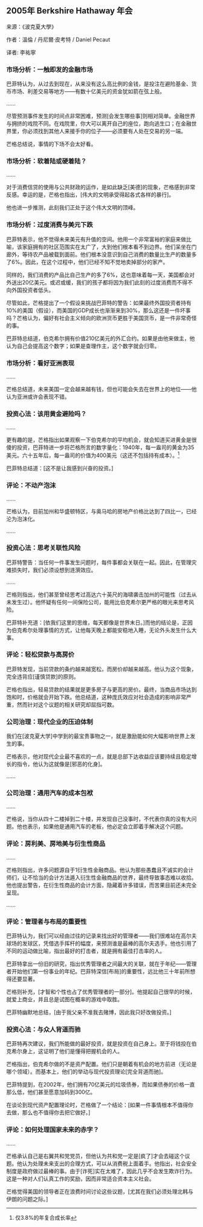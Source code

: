 
## 2005年 Berkshire Hathaway 年会

来源：《波克夏大學》

作者：溫倫 / 丹尼爾·皮考特 / Daniel Pecaut

译者: 李祐寧


### 市场分析：一触即发的金融市场

巴菲特认为，从过去到现在，从来没有这么高比例的金钱，是投注在避险基金、货币市场、利差交易等地方——有数十亿美元的资金犹如箭在弦上般。

......

尽管预测事件发生的时间点非常困难，预测[会发生哪些事]则相对简单。金融世界与拥挤的戏院不同。在戏院里，你大可以离开自己的座位，跑向逃生口；在金融世界里，你必须找到其他人来接手你的位子——必须要有人处在交易的另一端。

芒格总结说，事情的下场不会太好看。

### 市场分析：软着陆或硬着陆？

......

对于消费信贷的使用与公共财政的运作，是如此缺乏[美德]的现象，芒格感到非常反感。幸运的是，芒格也指出，[伟大的文明承受得起各式各样的暴行]。

他也进一步推测，此刻我们正处于这个伟大文明的顶峰。

### 市场分析：过度消费与美元下跌

巴菲特表示，他不觉得未来美元有升值的空间。他用一个非常富裕的家庭来做比喻，该家庭拥有的社区范围实在太广了，大到他们根本看不到边界。他们呆坐在门廊外，等待农产品被载到面前。他们根本没意识到自己消费的数量比生产的数量多了6%。因此，在这个过程中，他们已经不知不觉地卖掉部分的家产。

同样的，我们消费的产品比自己生产的多了6%，这也意味着每一天，美国都会对外送出20亿美元。或迟或缓，我们的孩子都将因为我们此刻的过度消费而不得不向外国投资者低头。

尽管如此，芒格提出了一个假设来挑战巴菲特的警告：如果最终外国投资者持有10%的美国（假设），而美国的GDP成长也渐渐来到30%，那么这还是一件坏事吗？芒格认为，偏好有社会主义倾向的欧洲货币更胜于美国货币，是一件非常奇怪的事。

巴菲特总结道，伯克希尔拥有价值210亿美元的外汇合约。如果是由他来做主，他认为自己会提高这个数字；如果是查理作主，这个数字就会归零。

### 市场分析：看好亚洲表现

......

芒格总结道，未来美国一定会越来越有钱，但也可能会失去在世界上的地位——他认为亚洲或许会表现不错。

### 投资心法：该用黄金避险吗？

......

更有趣的是，芒格指出如果观察一下伯克希尔的平均机会，就会知道买进黄金是很傻的投资，巴菲特进一步将芒格所言的数字量化：1940年，每一盎司的黄金为35美元。六十五年后，每一盎司的价值为400美元（这还不包括持有成本）。[^1]

[^1]:仅3.8%的年复合成长率

巴菲特总结道：[这不是让我感到兴奋的投资。]

### 评论：不动产泡沫

......

芒格认为，目前加州和华盛顿特区，与奥马哈的房地产价格比达到了四比一，已经沦为泡沫化。

......

### 投资心法：思考关联性风险

巴菲特警告：当任何一件事发生问题时，每件事都会关联在一起。因此，在管理灾难损失时，我们必须设想到涟漪效应。

......

芒格则指出，他们甚至曾经思考过高达六十英尺的海啸袭击加州的可能性（过去从未发生过）。他怀疑有任何一间保险公司，能用比伯克希尔更严格的眼光来思考风险。

巴菲特补充道：[依我们这里的思维，每天都像是世界末日。]而他的结论是，正因为伯克希尔处理事情的方式，让他每天晚上都能安稳地入睡，无论外头发生什么大事。

### 评论：轻松贷款与高房价

巴菲特发现，当前贷款的条约越来越宽松，而房价却越来越高。他认为这个现象，完全违背应[谨慎贷款]的原则。

芒格也指出，轻易贷款的结果就是更多房子与更高的房价。最终，当商品市场达到饱和时，价格就会开始下跌。他总结道，这种庞氏效应对社会造成的影响非常严重，然而针对这个议题的相关研究却屈指可数。

### 公司治理：现代企业的压迫体制

我们在[波克夏大学]中学到的最宝贵事物之一，就是激励能如何大幅影响世界上发生的事。

芒格表示，他对现代企业最不喜欢的一点，就是总部下达收益应该要持续且稳定增长的指令，他认为这就像是[邪恶的化身]。

......

### 公司治理：通用汽车的成本包袱

......

芒格说，当你从四十二楼掉到二十楼，并发现自己没事时，不代表你真的没有大问题。他也表示，如果他是通用汽车的老板，他必定会立即着手解决这个问题。

### 评论：房利美、房地美与衍生性商品

......

芒格则指出，许多问题源自于1衍生性金融商品。他认为那些愚蠢且不诚实的会计师们，让不恰当的会计方法遁入衍生性金融商品的世界，最终导致事态难以收拾。他也提出警告，在衍生性商品的会计方面，隐藏着许多错误，而苦果目前还未完全呈现。

......

### 评论：管理者与布局的重要性

巴菲特认为，我们可以经由过往的记录来找出好的管理者——我们很难站在高尔夫球场的发球区，凭借选手挥杆的幅度，来预测谁是最棒的高尔夫选手。他也引用了不同的运动做比喻，指出最好的打击者，就是拥有最佳打击率的人。

巴菲特拿出一份旧的研究，指出优秀管理者之间最大的关联，就在于年纪——管理者开始他们第一份事业的年纪。巴菲特深信[布局]的重要性，远比他三十年前所想得还要显著。

芒格则补充，[才智和个性也占了优秀管理者的一部分]。他提起自己很早的时候，就爱上商业，并且总是试图在概率的游戏中取胜。

巴菲特幽默地总结，[由于我父亲不准我去赌博，因此我只好改做投资。]

### 投资心法：与众人背道而驰

巴菲特再次建议，我们所能做的最好投资，就是投资在自己身上。至于将钱投在伯克希尔身上，这证明了他们是懂得把握机会的人。

芒格指出，伯克希尔做的不是资产配置。他们只是朝着有机会的地方前进（无论是哪个领域）。而基本上，他们的举动与现代投资理论[完全背道而驰]。

巴菲特提到，在2002年，他们拥有70亿美元的垃圾债券，而如果债券的价格一直那么低，他们甚至愿意加码到300亿。

在谈论到现代资产配置理论时，芒格做了一个结论：[如果一件事情根本不值得你去做，那么也不值得你去把它做好。]

### 评论：如何处理国家未来的赤字？

......

芒格承认自己是右翼共和党党员，但他认为共和党一定是[疯了]才会去碰这个议题。他认为处理未来支出的合理方式，可以从消费税上面着手。他指出，社会安全制度是政府做过最棒的事。由于[诈死]实在太难了，因此几乎不会发生欺诈行为。这是一种对人们认真工作的奖励，因而非常适合资本主义社会。

芒格觉得美国的领导者正在浪费时间讨论这些议题，[尤其在我们必须处理北韩与伊朗的问题之际。]
